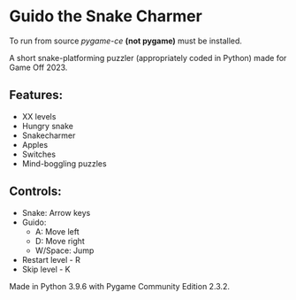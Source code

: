 # Guido the Snake Charmer

To run from source *pygame-ce* **(not pygame)** must be installed.

A short snake-platforming puzzler (appropriately coded in Python) made for Game Off 2023.

## Features:

- XX levels
- Hungry snake
- Snakecharmer
- Apples
- Switches
- Mind-boggling puzzles

## Controls:

- Snake: Arrow keys
- Guido:
  - A: Move left
  - D: Move right
  - W/Space: Jump
- Restart level - R
- Skip level - K

Made in Python 3.9.6 with Pygame Community Edition 2.3.2.